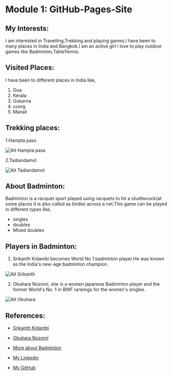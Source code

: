 # Module 1: GitHub-Pages-Site
## My Interests:
I am interested in Travelling,Trekking and playing games.I have been to many places in India and Bangkok.I am an active girl i love to play outdoor games like Badminton,TableTennis.
## Visited Places:
I have been to different places in India like,

  1. Goa
  2. Kerala
  3. Gokarna
  4. coorg
  5. Manali


## Trekking places:
   1.Hampta pass 
   
   ![Alt Hampta pass](https://www.indiahikes.com/wp-content/uploads/2018/07/Hampta-pass-Vignesh-5-min-walk-from-Jobra.jpg)
   
   2.Tadiandamol  
   
   ![Alt Tadiandamol](https://www.wanderophile.com/wp-content/uploads/2019/12/SliderImage2.jpg)
   

## About Badminton:
Badminton is a racquet sport played using racquets to hit a shuttlecock(at some places it is also called as birdie) across a net.This game can be played in different types like,
   - singles
   - doubles
   - Mixed doubles


## Players in Badminton:
 
 1) Srikanth Kidambi becomes World No 1 badminton player.He was known as the India's new-age badminton champion.
 
   ![Alt Srikanth](https://media.gettyimages.com/photos/indias-kidambi-srikanth-competes-in-the-mens-quarter-finals-during-picture-id945566708?s=612x612)
 
 2) Okuhara Nozomi, she is a women japanese Badminton player and the former World's No. 1 in BWF rankings for the women's    singles.
 
   ![Alt Okuhara](https://img.kyodonews.net/english/public/images/posts/f36ab689287570348c09b4381646e665/photo_l.jpg)
 
## References:
 
 - [Srikanth Kidambi](https://media.gettyimages.com/photos/indias-kidambi-srikanth-competes-in-the-mens-quarter-finals-during-picture-id945566708?s=612x612)
 
 - [Okuhara Nozomi](https://img.kyodonews.net/english/public/images/posts/f36ab689287570348c09b4381646e665/photo_l.jpg)

 - [More about Badminton](https://en.wikipedia.org/wiki/Badminton)
 
 - [My Linkedin](https://www.linkedin.com/in/vineetha-yenugula-84a88b19a/)
 
 - [My GitHub](https://github.com/vineetha1996)

